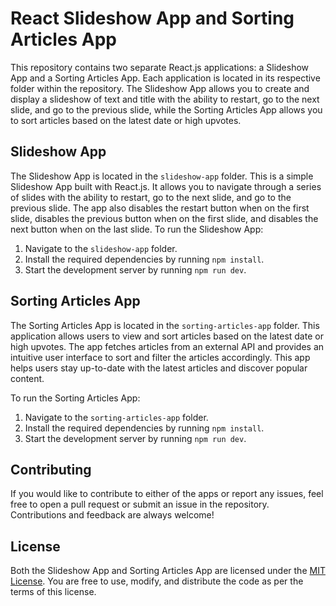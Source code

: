 # React Slideshow App and Sorting Articles App

This repository contains two separate React.js applications: a Slideshow App and a Sorting Articles App. Each application is located in its respective folder within the repository. The Slideshow App allows you to create and display a slideshow of text and title with the ability to restart, go to the next slide, and go to the previous slide, while the Sorting Articles App allows you to sort articles based on the latest date or high upvotes.

## Slideshow App

The Slideshow App is located in the `slideshow-app` folder. This is a simple Slideshow App built with React.js. It allows you to navigate through a series of slides with the ability to restart, go to the next slide, and go to the previous slide. The app also disables the restart button when on the first slide, disables the previous button when on the first slide, and disables the next button when on the last slide.
To run the Slideshow App:

1. Navigate to the `slideshow-app` folder.
2. Install the required dependencies by running `npm install`.
3. Start the development server by running `npm run dev`.

## Sorting Articles App

The Sorting Articles App is located in the `sorting-articles-app` folder. This application allows users to view and sort articles based on the latest date or high upvotes. The app fetches articles from an external API and provides an intuitive user interface to sort and filter the articles accordingly. This app helps users stay up-to-date with the latest articles and discover popular content.

To run the Sorting Articles App:

1. Navigate to the `sorting-articles-app` folder.
2. Install the required dependencies by running `npm install`.
3. Start the development server by running `npm run dev`.

## Contributing

If you would like to contribute to either of the apps or report any issues, feel free to open a pull request or submit an issue in the repository. Contributions and feedback are always welcome!

## License

Both the Slideshow App and Sorting Articles App are licensed under the [MIT License](https://opensource.org/licenses/MIT). You are free to use, modify, and distribute the code as per the terms of this license.
